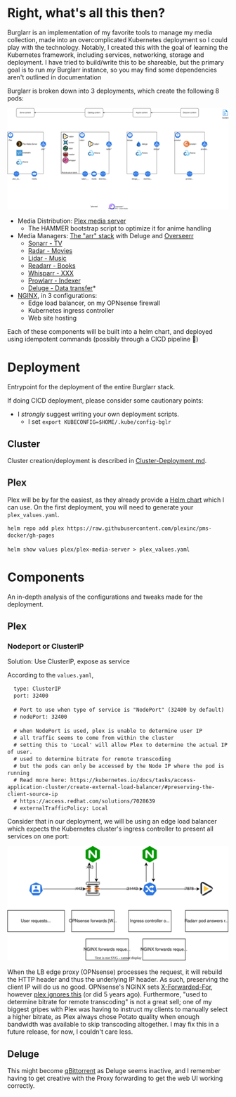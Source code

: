 # Right, what's all this then?
Burglarr is an implementation of my favorite tools to manage my media collection, made into an overcomplicated Kubernetes deployment so I could play with the technology. Notably, I created this with the goal of learning the Kubernetes framework, including services, networking, storage and deployment. I have tried to build/write this to be shareable, but the primary goal is to run _my_ Burglarr instance, so you may find some dependencies aren't outlined in documentation

Burglarr is broken down into 3 deployments, which create the following 8 pods:

![Service Diagram](docs/archi.drawio.svg)

- Media Distribution: [Plex media server](https://www.plex.tv/media-server-downloads/)
  - The HAMMER bootstrap script to optimize it for anime handling
- Media Managers: [The "arr" stack](https://wiki.servarr.com/) with Deluge and [Overseerr](https://overseerr.dev/)
  - [Sonarr - TV](https://wiki.servarr.com/sonarr)
  - [Radar - Movies](https://wiki.servarr.com/radarr)
  - [Lidar - Music](https://wiki.servarr.com/lidarr)
  - [Readarr - Books](https://wiki.servarr.com/readarr)
  - [Whisparr - XXX](https://wiki.servarr.com/whisparr)
  - [Prowlarr - Indexer](https://wiki.servarr.com/prowlarr)
  - [Deluge - Data transfer](https://docs.linuxserver.io/images/docker-deluge/#version-tags)*
- [NGINX](https://nginx.org/en/docs/), in 3 configurations:
  - Edge load balancer, on my OPNsense firewall
  - Kubernetes ingress controller
  - Web site hosting

Each of these components will be built into a helm chart, and deployed using idempotent commands (possibly through a CICD pipeline 🤔)

# Deployment
Entrypoint for the deployment of the entire Burglarr stack.

If doing CICD deployment, please consider some cautionary points:
- I _strongly_ suggest writing your own deployment scripts.
  - I set `export KUBECONFIG=$HOME/.kube/config-bglr`

## Cluster
Cluster creation/deployment is described in [Cluster-Deployment.md](/docs/Cluster-Deployment.md).

## Plex
Plex will be by far the easiest, as they already provide a [Helm chart](https://github.com/plexinc/pms-docker/tree/master/charts/plex-media-server) which I can use. On the first deployment, you will need to generate your `plex_values.yaml`.

```
helm repo add plex https://raw.githubusercontent.com/plexinc/pms-docker/gh-pages

helm show values plex/plex-media-server > plex_values.yaml
```


# Components
An in-depth analysis of the configurations and tweaks made for the deployment.

## Plex
### Nodeport or ClusterIP

Solution: Use ClusterIP, expose as service

According to the `values.yaml`,
```
  type: ClusterIP
  port: 32400

  # Port to use when type of service is "NodePort" (32400 by default)
  # nodePort: 32400

  # when NodePort is used, plex is unable to determine user IP
  # all traffic seems to come from within the cluster
  # setting this to 'Local' will allow Plex to determine the actual IP of user.
  # used to determine bitrate for remote transcoding
  # but the pods can only be accessed by the Node IP where the pod is running
  # Read more here: https://kubernetes.io/docs/tasks/access-application-cluster/create-external-load-balancer/#preserving-the-client-source-ip
  # https://access.redhat.com/solutions/7028639
  # externalTrafficPolicy: Local
```

Consider that in our deployment, we will be using an edge load balancer which expects the Kubernetes cluster's ingress controller to present all services on one port:

![Ingress](/docs/ingress.drawio.svg)

When the LB edge proxy (OPNsense) processes the request, it will rebuild the HTTP header and thus the underlying IP header. As such, preserving the client IP will do us no good. OPNsense's NGINX sets [X-Forwarded-For](https://github.com/opnsense/plugins/blob/master/www/nginx/src/opnsense/service/templates/OPNsense/Nginx/location.conf#L167), however [plex ignores this](https://www.reddit.com/r/PleX/comments/edxkh0/plex_not_respecting_xforwardedfor_or_xrealip/) (or did 5 years ago). Furthermore, "used to determine bitrate for remote transcoding" is not a great sell; one of my biggest gripes with Plex was having to instruct my clients to manually select a higher bitrate, as Plex always chose Potato quality when enough bandwidth was available to skip transcoding altogether. I may fix this in a future release, for now, I couldn't care less.

## Deluge
This might become [qBittorrent](https://github.com/linuxserver/docker-qbittorrent) as Deluge seems inactive, and I remember having to get creative with the Proxy forwarding to get the web UI working correctly.